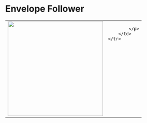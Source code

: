 <h1>Envelope Follower</h1>
<table>
	<tr valign="top">
		<td><img src="../../../Artwork/Envelope%20Follower.png" height="300"></td>
		<td>
			<p>
				
			</p>
		</td>
	</tr>
</table>
